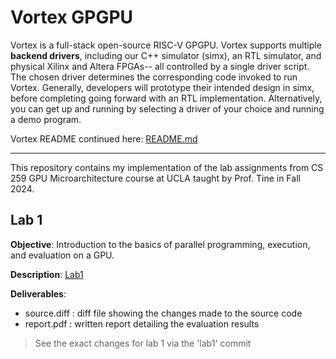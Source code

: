 # Vortex GPGPU

Vortex is a full-stack open-source RISC-V GPGPU. Vortex supports multiple **backend drivers**, including our C++ simulator (simx), an RTL simulator, and physical Xilinx and Altera FPGAs-- all controlled by a single driver script. The chosen driver determines the corresponding code invoked to run Vortex. Generally, developers will prototype their intended design in simx, before completing going forward with an RTL implementation. Alternatively, you can get up and running by selecting a driver of your choice and running a demo program.

Vortex README continued here: [README.md](./Vortex_README.md)

---

This repository contains my implementation of the lab assignments from CS 259 GPU Microarchitecture course at UCLA taught by Prof. Tine in Fall 2024.

## Lab 1

 **Objective**: Introduction to the basics of parallel programming, execution, and evaluation on a GPU.

 **Description**: [Lab1](./labs/lab1/cs259_lab1.pdf)

 **Deliverables**:
 - source.diff : diff file showing the changes made to the source code
 - report.pdf :  written report detailing the evaluation results

 > See the exact changes for lab 1 via the 'lab1' commit